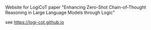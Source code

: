 Website for LogiCoT paper "Enhancing Zero-Shot Chain-of-Thought Reasoning in Large Language Models through Logic"


see https://logi-cot.github.io
